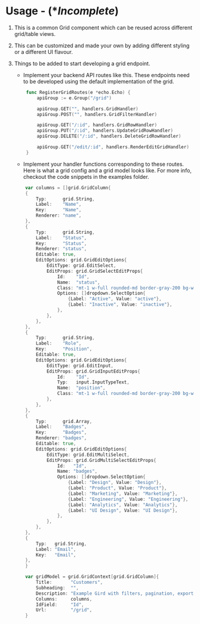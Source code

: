 # Usage - (**Incomplete*)

1. This is a common Grid component which can be reused across different grid/table views.
2. This can be customized and made your own by adding different styling or a different UI flavour.
3. Things to be added to start developing a grid endpoint.

    -  Implement your backend API routes like this. These endpoints need to be developed using the 
       default implementation of the grid.

       ```go
        func RegisterGridRoutes(e *echo.Echo) {
	        apiGroup := e.Group("/grid")

	        apiGroup.GET("", handlers.GridHandler)
	        apiGroup.POST("", handlers.GridFilterHandler)

	        apiGroup.GET("/:id", handlers.GridRowHandler)
	        apiGroup.PUT("/:id", handlers.UpdateGridRowHandler)
	        apiGroup.DELETE("/:id", handlers.DeleteGridRowHandler)

	        apiGroup.GET("/edit/:id", handlers.RenderEditGridHandler)
        }
       ```


    - Implement your handler functions corresponding to these routes. Here is what a grid config and 
    a grid model looks like. For more info, checkout the code snippets in the examples folder.

    ```go
        var columns = []grid.GridColumn{
        {
            Typ:      grid.String,
            Label:    "Name",
            Key:      "Name",
            Renderer: "name",
        },
        {
            Typ:      grid.String,
            Label:    "Status",
            Key:      "Status",
            Renderer: "status",
            Editable: true,
            EditOptions: grid.GridEditOptions{
                EditType: grid.EditSelect,
                EditProps: grid.GridSelectEditProps{
                    Id:    "Id",
                    Name:  "status",
                    Class: "mt-1 w-full rounded-md border-gray-200 bg-white text-sm text-gray-700 shadow-sm",
                    Options: []dropdown.SelectOption{
                        {Label: "Active", Value: "active"},
                        {Label: "Inactive", Value: "inactive"},
                    },
                },
            },
        },
        {
            Typ:      grid.String,
            Label:    "Role",
            Key:      "Position",
            Editable: true,
            EditOptions: grid.GridEditOptions{
                EditType: grid.EditInput,
                EditProps: grid.GridInputEditProps{
                    Id:    "Id",
                    Typ:   input.InputTypeText,
                    Name:  "position",
                    Class: "mt-1 w-full rounded-md border-gray-200 bg-white text-sm text-gray-700 shadow-sm",
                },
            },
        },
        {
            Typ:      grid.Array,
            Label:    "Badges",
            Key:      "Badges",
            Renderer: "badges",
            Editable: true,
            EditOptions: grid.GridEditOptions{
                EditType: grid.EditMultiSelect,
                EditProps: grid.GridMultiSelectEditProps{
                    Id:   "Id",
                    Name: "badges",
                    Options: []dropdown.SelectOption{
                        {Label: "Design", Value: "Design"},
                        {Label: "Product", Value: "Product"},
                        {Label: "Marketing", Value: "Marketing"},
                        {Label: "Engineering", Value: "Engineering"},
                        {Label: "Analytics", Value: "Analytics"},
                        {Label: "UI Design", Value: "UI Design"},
                    },
                },
            },
        },
        {
            Typ:   grid.String,
            Label: "Email",
            Key:   "Email",
        },
        }

        var gridModel = grid.GridContext[grid.GridColumn]{
            Title:       "Customers",
            Subheading:  "",
            Description: "Example Gird with filters, pagination, export etc...",
            Columns:     columns,
            IdField:     "Id",
            Url:         "/grid",
        }

    ``` 